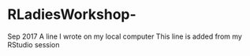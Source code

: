 # RLadiesWorkshop-
Sep 2017
A line I wrote on my local computer
This line is added from my RStudio session
